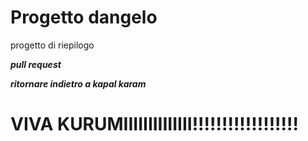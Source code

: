  # **Progetto dangelo**

 progetto di riepilogo 

 ***pull request***
 
 ***ritornare indietro a kapal karam***

 # **VIVA KURUMIIIIIIIIIIIIII!!!!!!!!!!!!!!!!!!**

 